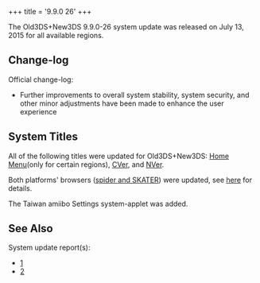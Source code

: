 +++
title = '9.9.0 26'
+++

The Old3DS+New3DS 9.9.0-26 system update was released on July 13, 2015
for all available regions.

## Change-log

Official change-log:

- Further improvements to overall system stability, system security, and
  other minor adjustments have been made to enhance the user experience

## System Titles

All of the following titles were updated for Old3DS+New3DS: [Home
Menu](Home_Menu "wikilink")(only for certain regions),
[CVer](CVer "wikilink"), and [NVer](NVer "wikilink").

Both platforms' browsers ([spider and
SKATER](Internet_Browser "wikilink")) were updated, see
[here](Internet_Browser "wikilink") for details.

The Taiwan amiibo Settings system-applet was added.

## See Also

System update report(s):

- [1](https://yls8.mtheall.com/ninupdates/reports.php?date=07-13-15_08-05-03&sys=ctr)
- [2](https://yls8.mtheall.com/ninupdates/reports.php?date=07-13-15_08-05-13&sys=ktr)
